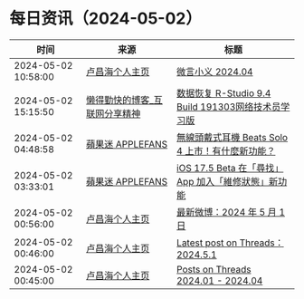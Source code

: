 ﻿# 每日资讯（2024-05-02）

|时间|来源|标题|
|---|---|---|
|2024-05-02 10:58:00|[卢昌海个人主页](https://www.changhai.org//feed.xml)|[微言小义 2024.04 ](https://www.changhai.org/articles/miscellaneous/blog/202404.php)|
|2024-05-02 15:15:50|[懒得勤快的博客_互联网分享精神](https://masuit.com/rss)|[数据恢复 R-Studio 9.4 Build 191303网络技术员学习版](https://masuit.com/1538)|
|2024-05-02 04:48:58|[蘋果迷 APPLEFANS](https://applefans.today/feed/)|[無線頭戴式耳機 Beats Solo 4 上市！有什麼新功能？](https://applefans.today/2024-05-beats-solo-4-launch/)|
|2024-05-02 03:33:01|[蘋果迷 APPLEFANS](https://applefans.today/feed/)|[iOS 17.5 Beta 在「尋找」App 加入「維修狀態」新功能](https://applefans.today/2024-05-apple-ios-17-5-iphone-repair-state/)|
|2024-05-02 00:56:00|[卢昌海个人主页](https://www.changhai.org//feed.xml)|[最新微博：2024 年 5 月 1 日](https://www.changhai.org/articles/miscellaneous/blog/202405.php#latest)|
|2024-05-02 00:46:00|[卢昌海个人主页](https://www.changhai.org//feed.xml)|[Latest post on Threads：2024.5.1](https://www.changhai.org/articles/miscellaneous/eblog/202405.php#latest)|
|2024-05-02 00:45:00|[卢昌海个人主页](https://www.changhai.org//feed.xml)|[Posts on Threads 2024.01 - 2024.04 ](https://www.changhai.org/articles/miscellaneous/eblog/202401.php)|
